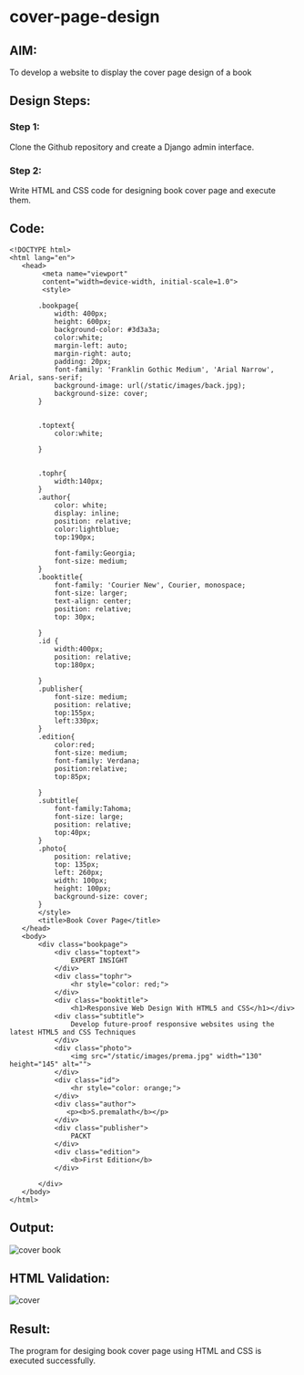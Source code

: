 # cover-page-design
## AIM:
To develop a website to display the cover page design of a book

## Design Steps:

### Step 1:
Clone the Github repository and create a Django admin interface.

### Step 2:
Write HTML and CSS code for designing book cover page and execute them.

## Code:
```
<!DOCTYPE html>
<html lang="en">
   <head>
        <meta name="viewport" 
        content="width=device-width, initial-scale=1.0">
        <style>

       .bookpage{
           width: 400px;
           height: 600px;
           background-color: #3d3a3a;
           color:white;
           margin-left: auto;
           margin-right: auto;
           padding: 20px;
           font-family: 'Franklin Gothic Medium', 'Arial Narrow', Arial, sans-serif;
           background-image: url(/static/images/back.jpg);
           background-size: cover;
       }
           

       .toptext{
           color:white;

       }

       
       .tophr{
           width:140px;
       }
       .author{
           color: white;
           display: inline;
           position: relative;
           color:lightblue;
           top:190px;
           
           font-family:Georgia;
           font-size: medium;
       }
       .booktitle{
           font-family: 'Courier New', Courier, monospace;
           font-size: larger;
           text-align: center;
           position: relative;
           top: 30px;
       
       }
       .id {
           width:400px;
           position: relative;
           top:180px;
           
       }
       .publisher{
           font-size: medium;
           position: relative;
           top:155px;
           left:330px;
       }
       .edition{
           color:red;
           font-size: medium;
           font-family: Verdana;
           position:relative;
           top:85px;

       }
       .subtitle{
           font-family:Tahoma;
           font-size: large;
           position: relative;
           top:40px;
       }
       .photo{
           position: relative;
           top: 135px;
           left: 260px;
           width: 100px;
           height: 100px;
           background-size: cover;
       }
       </style>
       <title>Book Cover Page</title>
   </head>
   <body>
       <div class="bookpage">
           <div class="toptext">
               EXPERT INSIGHT
           </div>
           <div class="tophr">
               <hr style="color: red;">
           </div>
           <div class="booktitle">
               <h1>Responsive Web Design With HTML5 and CSS</h1></div>
           <div class="subtitle">
               Develop future-proof responsive websites using the latest HTML5 and CSS Techniques
           </div>
           <div class="photo">
               <img src="/static/images/prema.jpg" width="130" height="145" alt="">
           </div>
           <div class="id">
               <hr style="color: orange;">
           </div>
           <div class="author">
              <p><b>S.premalath</b></p>
           </div>
           <div class="publisher">
               PACKT
           </div>
           <div class="edition">
               <b>First Edition</b>
           </div>
           
       </div>
   </body>
</html>
```
## Output:

![cover book](https://user-images.githubusercontent.com/119475721/215325016-4c586f98-beb1-4ca0-afdc-e0668f5b5352.JPEG)



## HTML Validation:




![cover](https://user-images.githubusercontent.com/119475721/215325066-e4945502-00c8-4eee-bfad-bd1ba6b2c222.JPEG)



## Result:

The program for desiging book cover page using HTML and CSS is executed successfully.
